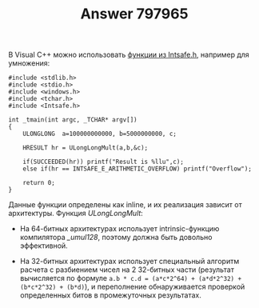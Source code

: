 ﻿---
title: "Answer 797965"
se.owner.user_id: 240512
se.owner.display_name: "MSDN.WhiteKnight"
se.owner.link: "https://ru.stackoverflow.com/users/240512/msdn-whiteknight"
se.answer_id: 797965
se.question_id: 513736
se.post_type: answer
se.score: 1
se.is_accepted: False
---
<p>В Visual C++ можно использовать <a href="https://msdn.microsoft.com/en-us/library/windows/desktop/ff516460%28v=vs.85%29.aspx?f=255&amp;MSPPError=-2147217396" rel="nofollow noreferrer">функции из Intsafe.h</a>, например для умножения:</p>

<pre><code>#include &lt;stdlib.h&gt;
#include &lt;stdio.h&gt;
#include &lt;windows.h&gt;
#include &lt;tchar.h&gt;
#include &lt;Intsafe.h&gt;

int _tmain(int argc, _TCHAR* argv[])
{
    ULONGLONG  a=100000000000, b=5000000000, c;

    HRESULT hr = ULongLongMult(a,b,&amp;c);

    if(SUCCEEDED(hr)) printf("Result is %llu",c);
    else if(hr == INTSAFE_E_ARITHMETIC_OVERFLOW) printf("Overflow");        

    return 0;
}
</code></pre>

<p>Данные функции определены как inline, и их реализация зависит от архитектуры. Функция <em>ULongLongMult</em>:</p>

<ul>
<li><p>На 64-битных архитектурах использует intrinsic-функцию компилятора <em>_umul128</em>, поэтому должна быть довольно эффективной.</p></li>
<li><p>На 32-битных архитектурах использует специальный алгоритм расчета с разбиением чисел на 2 32-битных части (результат вычисляется по формуле <code>a.b * c.d = (a*c*2^64) + (a*d*2^32) + (b*c*2^32) + (b*d)</code>), и переполнение обнаруживается проверкой определенных битов в промежуточных результатах.</p></li>
</ul>
